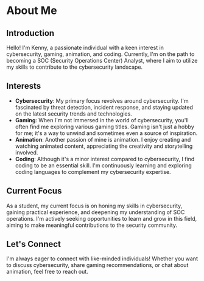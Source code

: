 # About Me

## Introduction
Hello! I'm Kenny, a passionate individual with a keen interest in cybersecurity, gaming, animation, and coding. Currently, I'm on the path to becoming a SOC (Security Operations Center) Analyst, where I aim to utilize my skills to contribute to the cybersecurity landscape.

## Interests
- **Cybersecurity**: My primary focus revolves around cybersecurity. I'm fascinated by threat detection, incident response, and staying updated on the latest security trends and technologies.
- **Gaming**: When I'm not immersed in the world of cybersecurity, you'll often find me exploring various gaming titles. Gaming isn't just a hobby for me; it's a way to unwind and sometimes even a source of inspiration.
- **Animation**: Another passion of mine is animation. I enjoy creating and watching animated content, appreciating the creativity and storytelling involved.
- **Coding**: Although it's a minor interest compared to cybersecurity, I find coding to be an essential skill. I'm continuously learning and exploring coding languages to complement my cybersecurity expertise.

## Current Focus
As a student, my current focus is on honing my skills in cybersecurity, gaining practical experience, and deepening my understanding of SOC operations. I'm actively seeking opportunities to learn and grow in this field, aiming to make meaningful contributions to the security community.

## Let's Connect
I'm always eager to connect with like-minded individuals! Whether you want to discuss cybersecurity, share gaming recommendations, or chat about animation, feel free to reach out.

